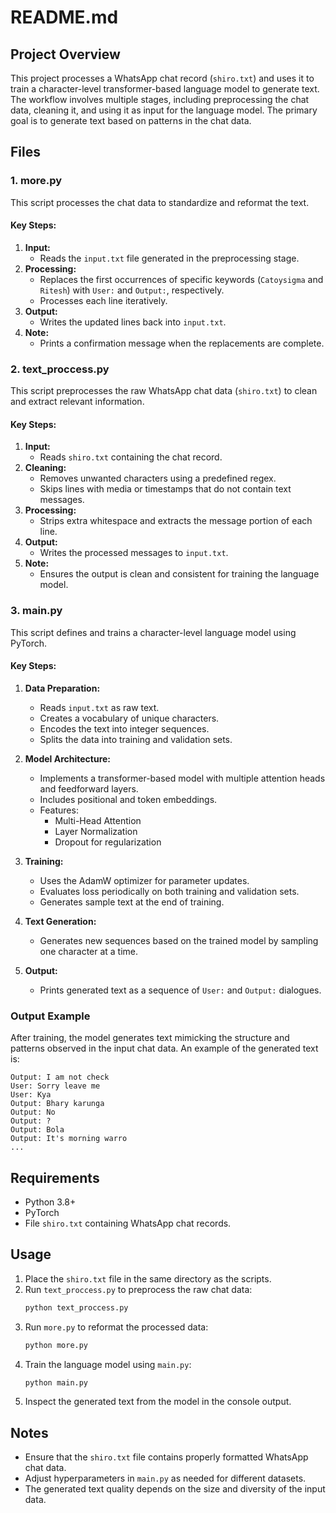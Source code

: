 # README.md

## Project Overview
This project processes a WhatsApp chat record (`shiro.txt`) and uses it to train a character-level transformer-based language model to generate text. The workflow involves multiple stages, including preprocessing the chat data, cleaning it, and using it as input for the language model. The primary goal is to generate text based on patterns in the chat data.

## Files

### 1. **more.py**
This script processes the chat data to standardize and reformat the text.

#### Key Steps:
1. **Input:**
   - Reads the `input.txt` file generated in the preprocessing stage.
2. **Processing:**
   - Replaces the first occurrences of specific keywords (`Catoysigma` and `Ritesh`) with `User:` and `Output:`, respectively.
   - Processes each line iteratively.
3. **Output:**
   - Writes the updated lines back into `input.txt`.
4. **Note:**
   - Prints a confirmation message when the replacements are complete.

### 2. **text_proccess.py**
This script preprocesses the raw WhatsApp chat data (`shiro.txt`) to clean and extract relevant information.

#### Key Steps:
1. **Input:**
   - Reads `shiro.txt` containing the chat record.
2. **Cleaning:**
   - Removes unwanted characters using a predefined regex.
   - Skips lines with media or timestamps that do not contain text messages.
3. **Processing:**
   - Strips extra whitespace and extracts the message portion of each line.
4. **Output:**
   - Writes the processed messages to `input.txt`.
5. **Note:**
   - Ensures the output is clean and consistent for training the language model.

### 3. **main.py**
This script defines and trains a character-level language model using PyTorch.

#### Key Steps:
1. **Data Preparation:**
   - Reads `input.txt` as raw text.
   - Creates a vocabulary of unique characters.
   - Encodes the text into integer sequences.
   - Splits the data into training and validation sets.

2. **Model Architecture:**
   - Implements a transformer-based model with multiple attention heads and feedforward layers.
   - Includes positional and token embeddings.
   - Features:
     - Multi-Head Attention
     - Layer Normalization
     - Dropout for regularization

3. **Training:**
   - Uses the AdamW optimizer for parameter updates.
   - Evaluates loss periodically on both training and validation sets.
   - Generates sample text at the end of training.

4. **Text Generation:**
   - Generates new sequences based on the trained model by sampling one character at a time.

5. **Output:**
   - Prints generated text as a sequence of `User:` and `Output:` dialogues.

### Output Example
After training, the model generates text mimicking the structure and patterns observed in the input chat data. An example of the generated text is:

```
Output: I am not check
User: Sorry leave me
User: Kya
Output: Bhary karunga
Output: No
Output: ?
Output: Bola
Output: It's morning warro
...
```

## Requirements
- Python 3.8+
- PyTorch
- File `shiro.txt` containing WhatsApp chat records.

## Usage
1. Place the `shiro.txt` file in the same directory as the scripts.
2. Run `text_proccess.py` to preprocess the raw chat data:
   ```bash
   python text_proccess.py
   ```
3. Run `more.py` to reformat the processed data:
   ```bash
   python more.py
   ```
4. Train the language model using `main.py`:
   ```bash
   python main.py
   ```
5. Inspect the generated text from the model in the console output.

## Notes
- Ensure that the `shiro.txt` file contains properly formatted WhatsApp chat data.
- Adjust hyperparameters in `main.py` as needed for different datasets.
- The generated text quality depends on the size and diversity of the input data.


